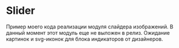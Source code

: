# Slider
Пример моего кода реализации модуля слайдера изображений. В данный момент этот модуль еще не выложен в релиз. Ожидание картинок и svg-иконок для блока индикаторов от дизайнеров.
